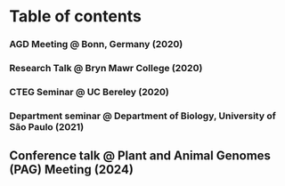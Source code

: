# Table of contents

### AGD Meeting @ Bonn, Germany (2020)

### Research Talk @ Bryn Mawr College (2020)

### CTEG Seminar @ UC Bereley (2020)

### Department seminar @ Department of Biology, University of São Paulo (2021)

## Conference talk @ Plant and Animal Genomes (PAG) Meeting (2024)



